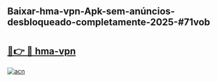 ## Baixar-hma-vpn-Apk-sem-anúncios-desbloqueado-completamente-2025-#71vob

# <h2><a href="https://ainizakaria.my?title=hma-vpn&ref=20M">🔗👉 🔴 hma-vpn</a></h2>

[![acn](https://github.com/user-attachments/assets/0f9c940e-d8b0-45ae-aac7-cd30a18b3e1c)](https://ainizakaria.my?title=hma-vpn&ref=20M)


